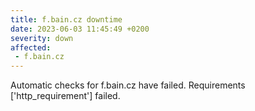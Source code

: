 ```yaml
---
title: f.bain.cz downtime
date: 2023-06-03 11:45:49 +0200
severity: down
affected:
 - f.bain.cz
---
```

Automatic checks for f.bain.cz have failed. Requirements ['http_requirement'] failed.
